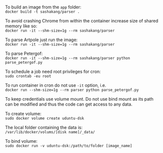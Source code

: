 To build an image from the `app` folder:  
`docker build -t sashakang/parser .`

To avoid crashing Chrome from within the container increase size of shared memory like so:  
`docker run -it --shm-size=1g --rm sashakang/parser`

To parse Artpole just run the image:  
`docker run -it --shm-size=1g --rm sashakang/parser`

To parse Petergof:  
`docker run -it --shm-size=1g --rm sashakang/parser python parse_petergof.py`

To schedule a job need root privileges for cron:  
`sudo crontab -eu root`

To run container in cron do not use `-it` option, i.e.  
`docker run --shm-size=1g --rm parser python parse_petergof.py`

To keep credentials use volume mount. Do not use bind mount as its path can be modified and thus the code can get access to any data.

To create volume:  
`sudo docker volume create uduntu-dsk`

The local folder containing the data is:  
`/var/lib/docker/volums/[disk name]/_data/`

To bind volume:  
`sudo docker run -v uduntu-dsk:/path/to/folder [image_name]`